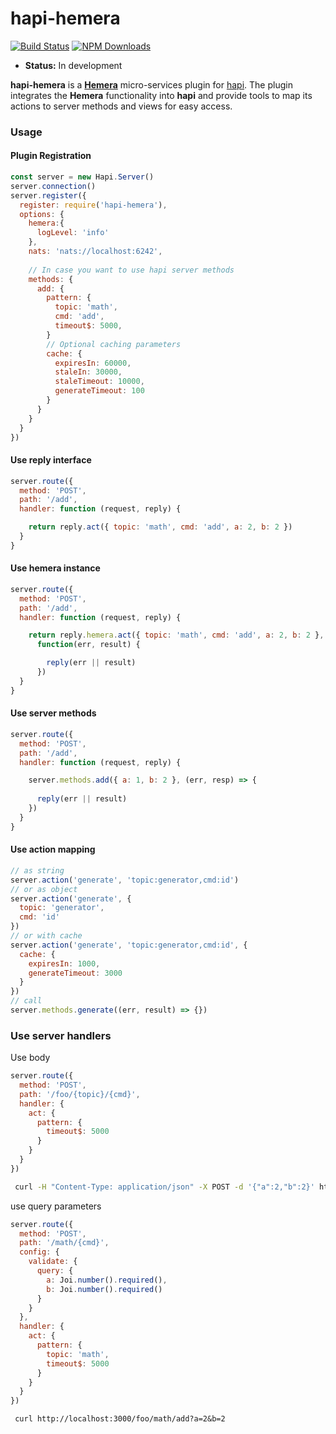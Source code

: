 # hapi-hemera
[![Build Status](https://travis-ci.org/hemerajs/hapi-hemera.svg?branch=master)](https://travis-ci.org/hemerajs/hapi-hemera)
[![NPM Downloads](https://img.shields.io/npm/dt/hapi-hemera.svg?style=flat)](https://www.npmjs.com/package/hapi-hemera)

- __Status:__ In development

**hapi-hemera** is a [**Hemera**](https://github.com/hemerajs/hemera) micro-services plugin
for [hapi](https://github.com/hapijs/hapi). The plugin integrates the **Hemera** functionality into
**hapi** and provide tools to map its actions to server methods and views for easy access.

### Usage

#### Plugin Registration

```js
const server = new Hapi.Server()
server.connection()
server.register({
  register: require('hapi-hemera'),
  options: {
    hemera:{
      logLevel: 'info' 
    },
    nats: 'nats://localhost:6242',
    
    // In case you want to use hapi server methods
    methods: {
      add: {
        pattern: {
          topic: 'math',
          cmd: 'add',
          timeout$: 5000,
        }
        // Optional caching parameters 
        cache: {
          expiresIn: 60000,
          staleIn: 30000,
          staleTimeout: 10000,
          generateTimeout: 100
        }
      }
    }
  }
})
```

#### Use reply interface
```js
server.route({
  method: 'POST',
  path: '/add',
  handler: function (request, reply) {

    return reply.act({ topic: 'math', cmd: 'add', a: 2, b: 2 })
  }
}
```

#### Use hemera instance
```js
server.route({
  method: 'POST',
  path: '/add',
  handler: function (request, reply) {

    return reply.hemera.act({ topic: 'math', cmd: 'add', a: 2, b: 2 },
      function(err, result) {

        reply(err || result)
      })
  }
}
```

#### Use server methods
```js
server.route({
  method: 'POST',
  path: '/add',
  handler: function (request, reply) {

    server.methods.add({ a: 1, b: 2 }, (err, resp) => {
      
      reply(err || result)
    }) 
  }
}
```

#### Use action mapping
```js
// as string
server.action('generate', 'topic:generator,cmd:id')
// or as object
server.action('generate', {
  topic: 'generator',
  cmd: 'id'
})
// or with cache
server.action('generate', 'topic:generator,cmd:id', {
  cache: {
    expiresIn: 1000,
    generateTimeout: 3000
  }
})
// call
server.methods.generate((err, result) => {})
```

### Use server handlers 

Use body 
```js
server.route({
  method: 'POST',
  path: '/foo/{topic}/{cmd}',
  handler: {
    act: {
      pattern: {
        timeout$: 5000
      }
    }
  }
})
```

```sh
 curl -H "Content-Type: application/json" -X POST -d '{"a":2,"b":2}' http://localhost:3000/foo/math/add
```

use query parameters 
```js
server.route({
  method: 'POST',
  path: '/math/{cmd}',
  config: {
    validate: {
      query: {
        a: Joi.number().required(),
        b: Joi.number().required()
      }
    }
  },
  handler: {
    act: {
      pattern: {
        topic: 'math',
        timeout$: 5000
      }
    }
  }
})
```
```curl
 curl http://localhost:3000/foo/math/add?a=2&b=2
```
